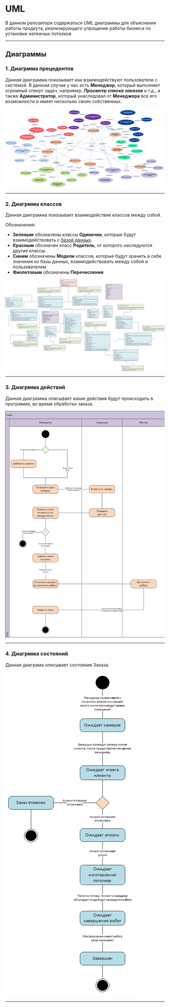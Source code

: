 # UML

В данном репозитори содержаться UML диаграммы для объяснения работы продкута, реализирующего упрощение работы бизнеса по установке натяжных потолков

<hr>

## Диаграммы

### 1. Диагрмма прецедентов

Данная диаграмма показывает как взаимодействуют пользователи с системой. В данном случае у нас есть **Менеджер**, который выполняет огромный спекрт задач, например, ***Просмотр списка заказов*** и т.д., а также **Администратор**, который унаследовал от **Менеджера** все его возможности и имеет несколько своих собственных.

![](assets/diagramms/use_case_diagram.png)

<hr>

### 2. Диагрмма классов

Данная даиграмма показывает взаимодействие классов между собой.

Обозначения:
* **Зеленым** обозначены классы **Одиночки**, которые будут взаимодействовать с [базой данных](https://github.com/romankravchuk/sqlite_database_and_queries).
* **Красным** обозначен класс **Родитель**, от которого наследуются другие классы.
* **Синим** обозначены **Модели** классов, которые будут хранить в себе значения из базы данных, взаимодействовать между собой и пользователем.
* **Фиолетовым** обозначены **Перечисления**.

![](assets/diagramms/class_diagram.png)

<hr>

### 3. Диагрмма действий

Данная диаграмма описывает какие действия будут происходить в программе, во время обработки заказа.

![](assets/diagramms/activity_diagram.png)

<hr>

### 4. Диагрмма состояний

Данная диаграма описывает состояния Заказа.

![](assets/diagramms/state_diagram.png)

<hr>